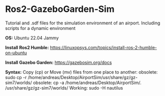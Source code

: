 # Ros2-GazeboGarden-Sim
Tutorial and .sdf files for the simulation environment of an airport. Including scripts for a dynamic environment

**OS:**
Ubuntu 22.04 Jammy

**Install Ros2 Humble:**
https://linuxopsys.com/topics/install-ros-2-humble-on-ubuntu

**Install Gazebo Garden:**
https://gazebosim.org/docs




**Syntax:**
Copy (cp) or Move (mv) files from one place to another:
obsolete: sudo cp -r /home/andreas/Desktop/AirportSim/usr/share/gz/gz-sim7/worlds/
obsolete: cp -a /home/andreas/Desktop/AirportSim/. /usr/share/gz/gz-sim7/worlds/
Working: sudo -H nautilus






